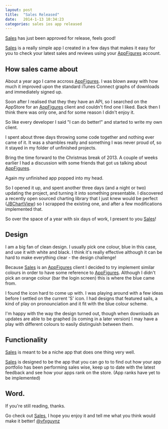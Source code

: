 ```yaml
---
layout: post
title:  "Sales Released"
date:   2014-1-13 10:34:23
categories: sales ios app released
---
```


[Sales](http://getsalesapp.com) has just been approved for release, feels good!

[Sales](http://getsalesapp.com) is a really simple app I created in a few days that makes it easy for you to check your latest sales and reviews using your [AppFigures](https://appfigures.com) account.

## How sales came about

About a year ago I came accross [AppFigures](https://appfigures.com). I was blown away with how much it improved upon the standard iTunes Connect graphs of downloads and immediately signed up. 

Soon after I realised that they they have an API, so I searched on the AppStore for an [AppFigures](https://appfigures.com) client and couldn't find one I liked. Back then I think there was only one, and for some reason I didn't enjoy it. 

So like every developer I said "I can do better!" and started to write my own client.

I spent about three days throwing some code together and nothing ever came of it. It was a shambles really and something I was never proud of, so it stayed in my folder of unfinished projects.

Bring the time forward to the Christmas break of 2013. A couple of weeks earlier I had a discussion with some friends that got us talking about [AppFigures](https://appfigures.com).

Again my unfinished app popped into my head.

So I opened it up, and spent another three days (and a night or two) updating the project, and turning it into something presentable. I discovered a recently open sourced charting library that I just knew would be perfect ([JBChartView](https://github.com/Jawbone/JBChartView)) so I scrapped the existing one, and after a few modifications implemented that. 

So over the space of a year with six days of work, I present to you [Sales](http://getsalesapp.com)!

## Design

I am a big fan of clean design. I usually pick one colour, blue in this case, and use it with white and black. I think it's really effective although it can be hard to make everything clear - the design challenge!

Because [Sales](http://getsalesapp.com) is an [AppFigures](https://appfigures.com) client I decided to try implement similar colours in order to have some reference to [AppFigures](https://appfigures.com). Although I didn't pick an orange colour (bar the login screen) this is where the blue came from.

I found the icon hard to come up with. I was playing around with a few ideas before I settled on the current 'S' icon. I had designs that featured sails, a kind of play on pronounciation and it fit with the blue colour scheme.

I'm happy with the way the design turned out, though when downloads an updates are able to be graphed (is coming in a later version) I may have a play with different colours to easily distinguish between them.

## Functionality

[Sales](http://getsalesapp.com) is meant to be a niche app that does one thing very well. 

[Sales](http://getsalesapp.com) is designed to be the app that you can go to to find out how your app portfolio has been performing sales wise, keep up to date with the latest feedback and see how your apps rank on the store. (App ranks have yet to be implemented)

## Word.

If you're still reading, thanks. 

Go check out [Sales](http://getsalesapp.com), I hope you enjoy it and tell me what you think would make it better! [@vfxguynz](https://twitter.com/vfxguynz)

